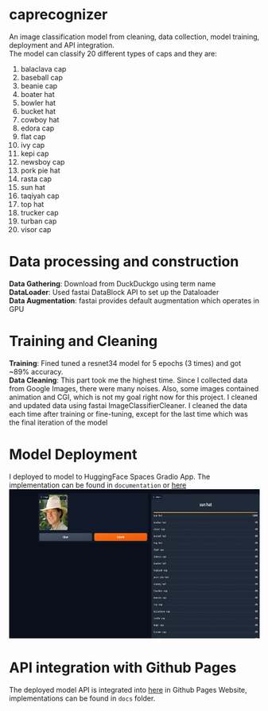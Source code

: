 # caprecognizer
An image classification model from cleaning, data collection, model training, deployment and API integration.<br/>
The model can classify 20 different types of caps and they are: <br/>
1. balaclava cap
2. baseball cap
3. beanie cap
4. boater hat
5. bowler hat
6. bucket hat
7. cowboy hat
8. edora cap
9. flat cap
10. ivy cap
11. kepi cap
12. newsboy cap
13. pork pie hat
14. rasta cap
15. sun hat
16. taqiyah cap
17. top hat
18. trucker cap
19. turban cap
20. visor cap


# Data processing and construction
**Data Gathering**: Download from DuckDuckgo using term name <br/>
**DataLoader**: Used fastai DataBlock API to set up the Dataloader <br/>
**Data Augmentation**: fastai provides default augmentation which operates in GPU <br/>
# Training and Cleaning
**Training**: Fined tuned a resnet34 model for 5 epochs (3 times) and got ~89% accuracy. <br/>
**Data Cleaning**: This part took me the highest time. Since I collected data from Google Images, there were many noises. Also, some images contained animation and CGI, which is not my goal right now for this project. I cleaned and updated data using fastai ImageClassifierCleaner. I cleaned the data each time after training or fine-tuning, except for the last time which was the final iteration of the model<br/>

# Model Deployment
I deployed to model to HuggingFace Spaces Gradio App. The implementation can be found in `documentation` or [here](https://huggingface.co/spaces/Faiyaz10/Cap_recognizer)<br/>
<img src="app/modelpic.png" width="800" height="300">

# API integration with Github Pages
The deployed model API is integrated into [here](https://faiyaz-zaman.github.io/caprecognizer/) in Github Pages Website, implementations can be found in `docs` folder.
